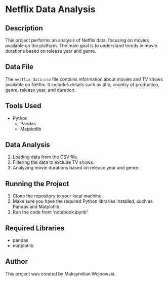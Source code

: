 # Netflix Data Analysis

## Description
This project performs an analysis of Netflix data, focusing on movies available on the platform. The main goal is to understand trends in movie durations based on release year and genre.

## Data File
The `netflix_data.csv` file contains information about movies and TV shows available on Netflix. It includes details such as title, country of production, genre, release year, and duration.

## Tools Used
- Python
  - Pandas
  - Matplotlib

## Data Analysis
1. Loading data from the CSV file.
2. Filtering the data to exclude TV shows.
3. Analyzing movie durations based on release year and genre.

## Running the Project
1. Clone the repository to your local machine.
2. Make sure you have the required Python libraries installed, such as Pandas and Matplotlib.
3. Run the code from 'notebook.ipynb'

## Required Libraries
- pandas
- matplotlib

## Author
This project was created by Maksymilian Wojnowski.
